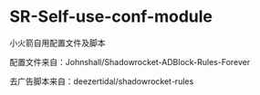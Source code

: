 # SR-Self-use-conf-module

小火箭自用配置文件及脚本

配置文件来自：Johnshall/Shadowrocket-ADBlock-Rules-Forever

去广告脚本来自：deezertidal/shadowrocket-rules
